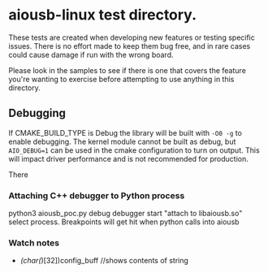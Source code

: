 # aiousb-linux test directory.

These tests are created when developing new features or testing specific issues. There is no effort made to keep them bug free, and in rare cases could cause damage if run with the wrong board.

Please look in the samples to see if there is one that covers the feature you're wanting to exercise before attempting to use anything in this directory.


## Debugging
If CMAKE_BUILD_TYPE is Debug the library will be built with `-O0 -g` to enable debugging. The kernel module cannot be built as debug, but `AIO_DEBUG=1` can be used in the cmake configuration to turn on output. This will impact driver performance and is not recommended for production.

There 

### Attaching C++ debugger to Python process
python3 aiousb_poc.py debug
debugger start "attach to libaiousb.so"
select process. Breakpoints will get hit when python calls into aiousb

### Watch notes
* *(char(*)[32])config_buff //shows contents of string